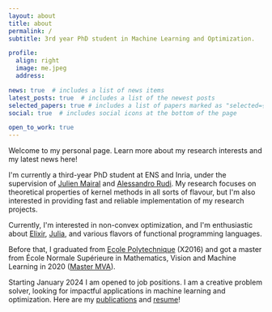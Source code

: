 ```yaml
---
layout: about
title: about
permalink: /
subtitle: 3rd year PhD student in Machine Learning and Optimization.

profile:
  align: right
  image: me.jpeg
  address: 

news: true  # includes a list of news items
latest_posts: true  # includes a list of the newest posts
selected_papers: true # includes a list of papers marked as "selected={true}"
social: true  # includes social icons at the bottom of the page

open_to_work: true
---
```


Welcome to my personal page. Learn more about my research interests and my latest news here! 

I'm currently a third-year PhD student at ENS and Inria, under the supervision of [Julien Mairal](thoth.inrialpes.fr/people/mairal/) and [Alessandro Rudi](https://www.di.ens.fr/~rudi/). My research focuses on theoretical properties of kernel methods in all sorts of flavour, but I'm also interested in providing fast and reliable implementation of my research projects. 

Currently, I'm interested in non-convex optimization, and I'm enthusiastic about [Elixir](https://www.elixir-lang.org/), [Julia](https://julialang.org/), and various flavors of functional programming languages.

Before that, I graduated from [Ecole Polytechnique](https://www.polytechnique.edu) (X2016) and got a master from École Normale Supérieure in Mathematics, Vision and Machine Learning in 2020 ([Master MVA](https://www.master-mva.com/)).

Starting January 2024 I am opened to job positions. I am a creative problem solver, looking for impactful applications in machine learning and optimization. Here are my [publications](publications) and [resume](cv)! 